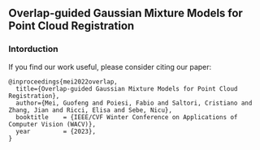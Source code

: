 ## Overlap-guided Gaussian Mixture Models for Point Cloud Registration

### Intorduction
If you find our work useful, please consider citing our paper:
```
@inproceedings{mei2022overlap,
  title={Overlap-guided Gaussian Mixture Models for Point Cloud Registration},
  author={Mei, Guofeng and Poiesi, Fabio and Saltori, Cristiano and Zhang, Jian and Ricci, Elisa and Sebe, Nicu},
  booktitle    = {IEEE/CVF Winter Conference on Applications of Computer Vision (WACV)},
  year         = {2023},
}
```
